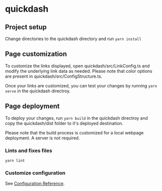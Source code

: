 # quickdash

## Project setup
Change directories to the quickdash directory and run `yarn install`

## Page customization
To customize the links displayed, open quickdash/src/LinkConfig.ts and modify the underlying link data as needed. Please note that color options are present in quickdash/src/ConfigStructure.ts.

Once your links are customized, you can test your changes by running `yarn serve` in the quickdash directroy. 

## Page deployment
To deploy your changes, run `yarn build` in the quickdash directroy and copy the quickdash/dist folder to it's deployed destination.

Please note that the build process is customized for a local webpage deployment. A server is not required.

### Lints and fixes files
```
yarn lint
```

### Customize configuration
See [Configuration Reference](https://cli.vuejs.org/config/).
